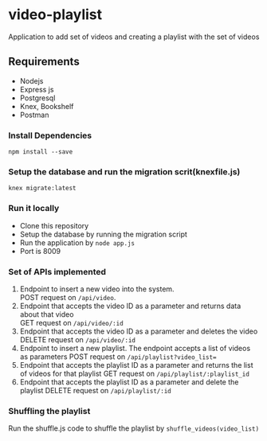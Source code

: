 # video-playlist
Application to add set of videos and creating a playlist with the set of videos

## Requirements
- Nodejs
- Express js
- Postgresql
- Knex, Bookshelf
- Postman

### Install Dependencies
`npm install --save`

### Setup the database and run the migration scrit(knexfile.js)
`knex migrate:latest`

### Run it locally
- Clone this repository
- Setup the database by running the migration script
- Run the application by `node app.js`
- Port is 8009

### Set of APIs implemented
  1. Endpoint to insert a new video into the system.  
  POST request on `/api/video`. 
  2. Endpoint that accepts the video ID as a parameter and returns data about that video  
  GET request on `/api/video/:id` 
  3. Endpoint that accepts the video ID as a parameter and deletes the video 
  DELETE request on `/api/video/:id` 
  4. Endpoint to insert a new playlist. The endpoint accepts a list of videos as parameters 
  POST request on `/api/playlist?video_list=` 
  5. Endpoint that accepts the playlist ID as a parameter and returns the list of videos for that playlist 
  GET request on `/api/playlist/:playlist_id` 
  6. Endpoint that accepts the playlist ID as a parameter and delete the playlist 
   DELETE request on `/api/playlist/:id` 

### Shuffling the playlist
Run the shuffle.js code to shuffle the playlist by `shuffle_videos(video_list)`









